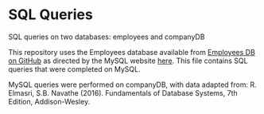 # SQL Queries
SQL queries on two databases: employees and companyDB

This repository uses the Employees database available from [Employees DB on GitHub](https://github.com/datacharmer/test_db) as directed by the MySQL website [here](https://dev.mysql.com/doc/employee/en/employees-installation.html). This file contains SQL queries that were completed on MySQL. 

MySQL queries were performed on companyDB, with data adapted from: R. Elmasri, S.B. Navathe (2016). Fundamentals of Database Systems, 7th Edition, Addison-Wesley. 
